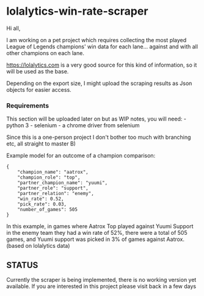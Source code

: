 # lolalytics-win-rate-scraper

Hi all,

I am working on a pet project which requires collecting the most played League of Legends champions' win data for each lane... against and with all other champions on each lane.

https://lolalytics.com is a very good source for this kind of information, so it will be used as the base.

Depending on the export size, I might upload the scraping results as Json objects for easier access.


### Requirements
This section will be uploaded later on but as WIP notes, you will need:
    - python 3
    - selenium
    - a chrome driver from selenium


Since this is a one-person project I don't bother too much with branching etc, all straight to master B)


Example model for an outcome of a champion comparison:
```
{
    "champion_name": "aatrox",
    "champion_role": "top",
    "partner_champion_name": "yuumi",
    "partner_role": "support",
    "partner_relation": "enemy",
    "win_rate": 0.52,
    "pick_rate": 0.03,
    "number_of_games": 505
}
```


In this example, in games where Aatrox Top played against Yuumi Support in the enemy team they had a win rate of 52%, there were a total of 505 games, and Yuumi support was picked in 3% of games against Aatrox. (based on lolalytics data)


## STATUS
Currently the scraper is being implemented, there is no working version yet available. If you are interested in this project please visit back in a few days
